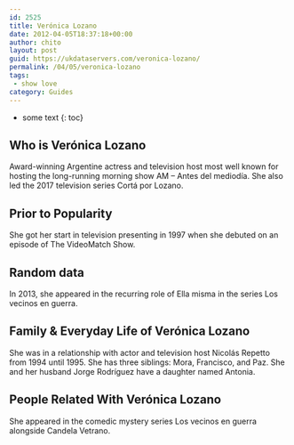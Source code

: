 ```yaml
---
id: 2525
title: Verónica Lozano
date: 2012-04-05T18:37:18+00:00
author: chito
layout: post
guid: https://ukdataservers.com/veronica-lozano/
permalink: /04/05/veronica-lozano
tags:
 - show love
category: Guides
---
```


* some text
{: toc}
          
          
## Who is  Verónica Lozano
                  
                  
                  
Award-winning Argentine actress and television host most well known for hosting the long-running morning show AM &#8211; Antes del mediodía. She also led the 2017 television series Cortá por Lozano. 
                  
                
                
                
## Prior to Popularity 
                  
                  
                  
She got her start in television presenting in 1997 when she debuted on an episode of The VideoMatch Show. 
                  
                
                
                
## Random data 
                  
                  
                  
In 2013, she appeared in the recurring role of Ella misma in the series Los vecinos en guerra. 
                  
                
                
                
## Family & Everyday Life of Verónica Lozano
                  
                  
                  
She was in a relationship with actor and television host Nicolás Repetto from 1994 until 1995. She has three siblings: Mora, Francisco, and Paz. She and her husband Jorge Rodríguez have a daughter named Antonia. 
                  
                
                
                
## People Related With  Verónica Lozano
                  
                  
                  
She appeared in the comedic mystery series Los vecinos en guerra alongside Candela Vetrano. 
                  
                
              
            
          
          
          
    
    
  

